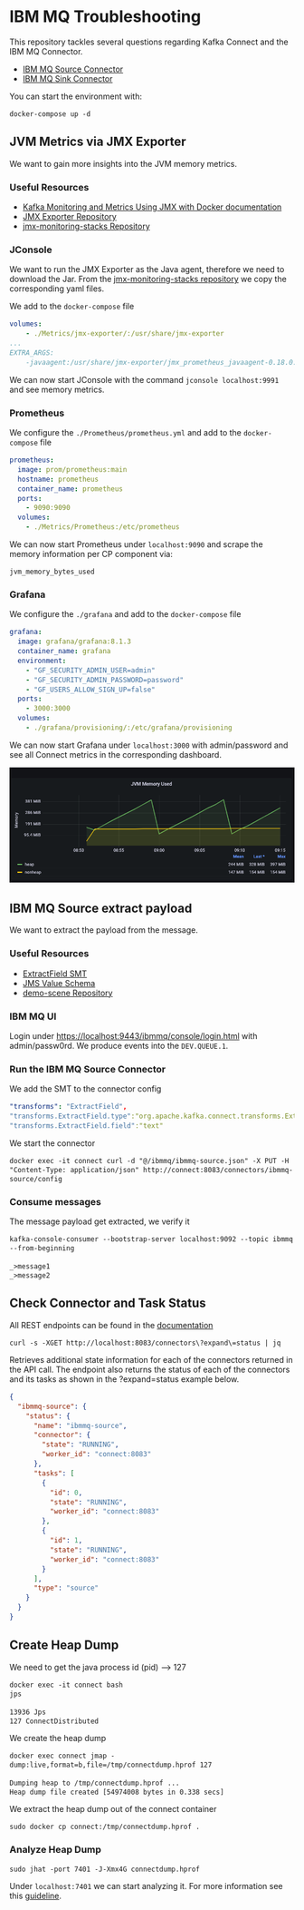 # IBM MQ Troubleshooting

This repository tackles several questions regarding Kafka Connect and
the IBM MQ Connector.

* [IBM MQ Source Connector](https://docs.confluent.io/kafka-connectors/ibmmq-source/current/overview.html)
* [IBM MQ Sink Connector](https://docs.confluent.io/kafka-connectors/ibmmq-sink/current/overview.html)

You can start the environment with:

```shell
docker-compose up -d
```


## JVM Metrics via JMX Exporter

We want to gain more insights into the JVM memory metrics.

### Useful Resources
* [Kafka Monitoring and Metrics Using JMX with Docker documentation](https://docs.confluent.io/platform/current/installation/docker/operations/monitoring.html)
* [JMX Exporter Repository](https://github.com/prometheus/jmx_exporter)
* [jmx-monitoring-stacks Repository](https://github.com/confluentinc/jmx-monitoring-stacks/tree/7.2-post/shared-assets/jmx-exporter)

### JConsole
We want to run the JMX Exporter as the Java agent, therefore
we need to download the Jar.
From the [jmx-monitoring-stacks repository](https://github.com/confluentinc/jmx-monitoring-stacks/tree/7.2-post/shared-assets/jmx-exporter)
we copy the corresponding yaml files.

We add to the `docker-compose` file

```yaml
volumes:
    - ./Metrics/jmx-exporter/:/usr/share/jmx-exporter
...
EXTRA_ARGS:
    -javaagent:/usr/share/jmx-exporter/jmx_prometheus_javaagent-0.18.0.jar=1234:/usr/share/jmx-exporter/broker.yml
```

We can now start JConsole with the command `jconsole localhost:9991` and see memory metrics.

### Prometheus

We configure the `./Prometheus/prometheus.yml` and 
add to the `docker-compose` file

```yaml
prometheus:
  image: prom/prometheus:main
  hostname: prometheus
  container_name: prometheus
  ports:
    - 9090:9090
  volumes:
    - ./Metrics/Prometheus:/etc/prometheus
```

We can now start Prometheus under `localhost:9090` and scrape the memory information
per CP component via:

```
jvm_memory_bytes_used
```

### Grafana

We configure the `./grafana` and
add to the `docker-compose` file

```yaml
grafana:
  image: grafana/grafana:8.1.3
  container_name: grafana
  environment:
    - "GF_SECURITY_ADMIN_USER=admin"
    - "GF_SECURITY_ADMIN_PASSWORD=password"
    - "GF_USERS_ALLOW_SIGN_UP=false"
  ports:
    - 3000:3000
  volumes:
    - ./grafana/provisioning/:/etc/grafana/provisioning
```

We can now start Grafana under `localhost:3000` with admin/password and 
see all Connect metrics in the corresponding dashboard.

![](connect_memory.png)


## IBM MQ Source extract payload

We want to extract the payload from the message.

### Useful Resources

* [ExtractField SMT](https://docs.confluent.io/platform/current/connect/transforms/extractfield.html#extractfield)
* [JMS Value Schema](https://docs.confluent.io/kafka-connectors/ibmmq-source/current/overview.html#io-confluent-connect-jms-value)
* [demo-scene Repository](https://github.com/confluentinc/demo-scene/tree/master/ibm-demo)

### IBM MQ UI

Login under [https://localhost:9443/ibmmq/console/login.html](https://localhost:9443/ibmmq/console/login.html) with admin/passw0rd.
We produce events into the `DEV.QUEUE.1`.

### Run the IBM MQ Source Connector

We add the SMT to the connector config
```yaml
"transforms": "ExtractField",
"transforms.ExtractField.type":"org.apache.kafka.connect.transforms.ExtractField$Value",
"transforms.ExtractField.field":"text"
```

We start the connector
```shell
docker exec -it connect curl -d "@/ibmmq/ibmmq-source.json" -X PUT -H "Content-Type: application/json" http://connect:8083/connectors/ibmmq-source/config
```

### Consume messages

The message payload get extracted, we verify it

```shell
kafka-console-consumer --bootstrap-server localhost:9092 --topic ibmmq --from-beginning

_>message1
_>message2
```

## Check Connector and Task Status

All REST endpoints can be found in the [documentation](https://docs.confluent.io/platform/current/connect/references/restapi.html#kconnect-cluster)

```shell
curl -s -XGET http://localhost:8083/connectors\?expand\=status | jq
```
Retrieves additional state information for each of the connectors returned in the API call. The endpoint also returns the status of each of the connectors and its tasks as shown in the ?expand=status example below.

```json
{
  "ibmmq-source": {
    "status": {
      "name": "ibmmq-source",
      "connector": {
        "state": "RUNNING",
        "worker_id": "connect:8083"
      },
      "tasks": [
        {
          "id": 0,
          "state": "RUNNING",
          "worker_id": "connect:8083"
        },
        {
          "id": 1,
          "state": "RUNNING",
          "worker_id": "connect:8083"
        }
      ],
      "type": "source"
    }
  }
}
```

## Create Heap Dump

We need to get the java process id (pid) --> 127

```shell
docker exec -it connect bash
jps

13936 Jps
127 ConnectDistributed
```

We create the heap dump
```shell
docker exec connect jmap -dump:live,format=b,file=/tmp/connectdump.hprof 127

Dumping heap to /tmp/connectdump.hprof ...
Heap dump file created [54974008 bytes in 0.338 secs]
```

We extract the heap dump out of the connect container
```
sudo docker cp connect:/tmp/connectdump.hprof .
```

### Analyze Heap Dump

```shell
sudo jhat -port 7401 -J-Xmx4G connectdump.hprof
```

Under `localhost:7401` we can start analyzing it.
For more information see this [guideline](https://blog.gceasy.io/2015/08/28/jhat-heap-dump-analysis/).